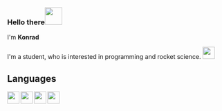 ### Hello there<img width="40px" src="https://img.pngio.com/obi-wan-kenobi-png-99-images-in-collection-page-3-obi-wan-kenobi-png-525_275.png" />
I'm <b>Konrad</b>

I'm a student, who is interested in programming and rocket science. <img width="28px" src="https://www.8p-design.com/sites/default/files/styles/inline_content_screen_lg_min_1x/public/inline-images/icon-lancement_0.png" />

<h2>Languages</h2>
<img width="28px" align="left" src="https://icons-for-free.com/iconfiles/png/512/logo+react+react+js+icon-1320184811840217251.png" />
<img width="28px" align="left" src="https://miro.medium.com/max/816/1*mn6bOs7s6Qbao15PMNRyOA.png" />
<img width="28px" align="left" src="https://sass-lang.com/assets/img/styleguide/seal-color-aef0354c.png" />
<img width="28px" align="left" src="https://th.bing.com/th/id/OIP.w48fIfixgI0boX2XqwPnSgHaHa?pid=ImgDet&rs=1" />
